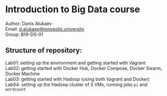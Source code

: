 # Introduction to Big Data course
Author: Danis Alukaev \
Email: d.alukaev@innopolis.university \
Group: B19-DS-01 

## Structure of repository:

Lab01: setting up the environment and getting started with Vagrant \
Lab02: getting started with Docker Hub, Docker Compose, Docker Swarm, Docker Machine \
Lab03: getting started with Hadoop (using both Vagrant and Docker) \
Lab04: setting up the Hadoop cluster of 3 VMs, running jobs `pi` and `wordcount`

